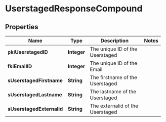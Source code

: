 

# UserstagedResponseCompound

## Properties

Name | Type | Description | Notes
------------ | ------------- | ------------- | -------------
**pkiUserstagedID** | **Integer** | The unique ID of the Userstaged | 
**fkiEmailID** | **Integer** | The unique ID of the Email | 
**sUserstagedFirstname** | **String** | The firstname of the Userstaged | 
**sUserstagedLastname** | **String** | The lastname of the Userstaged | 
**sUserstagedExternalid** | **String** | The externalid of the Userstaged | 




